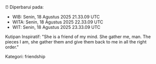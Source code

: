 ⏰ Diperbarui pada:
- WIB: Senin, 18 Agustus 2025 21.33.09 UTC
- WITA: Senin, 18 Agustus 2025 22.33.09 UTC
- WIT: Senin, 18 Agustus 2025 23.33.09 UTC

Kutipan Inspiratif:
"She is a friend of my mind. She gather me, man. The pieces I am, she gather them and give them back to me in all the right order."


Kategori: friendship


